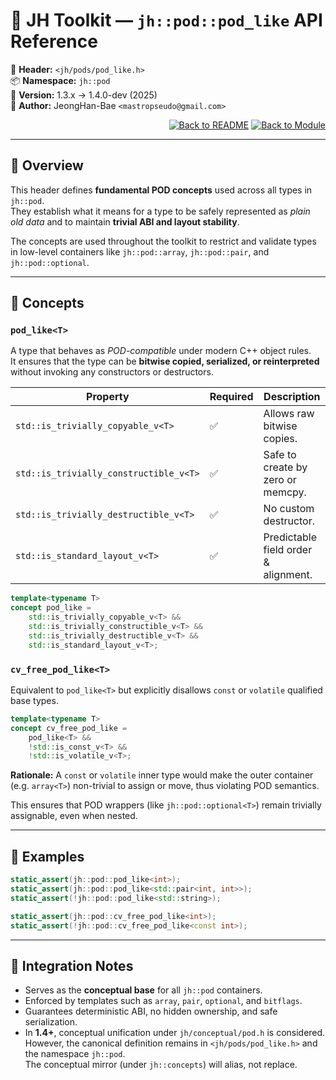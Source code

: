 # 🧊 **JH Toolkit — `jh::pod::pod_like` API Reference**

📁 **Header:** `<jh/pods/pod_like.h>`  
📦 **Namespace:** `jh::pod`  
📅 **Version:** 1.3.x → 1.4.0-dev (2025)  
👤 **Author:** JeongHan-Bae `<mastropseudo@gmail.com>`

<div align="right">

[![Back to README](https://img.shields.io/badge/%20Back%20to%20README-blue?style=flat-square)](../../README.md)
[![Back to Module](https://img.shields.io/badge/%20Back%20to%20Module-green?style=flat-square)](overview.md)

</div>

---

## 🧭 Overview

This header defines **fundamental POD concepts** used across all types in `jh::pod`.  
They establish what it means for a type to be safely represented as *plain old data*
and to maintain **trivial ABI and layout stability**.  

The concepts are used throughout the toolkit to restrict and validate
types in low-level containers like `jh::pod::array`, `jh::pod::pair`, and `jh::pod::optional`.

---

## 🔹 Concepts

### `pod_like<T>`

A type that behaves as *POD-compatible* under modern C++ object rules.  
It ensures that the type can be **bitwise copied, serialized, or reinterpreted**
without invoking any constructors or destructors.

| Property                               | Required | Description                          |
|----------------------------------------|----------|--------------------------------------|
| `std::is_trivially_copyable_v<T>`      | ✅        | Allows raw bitwise copies.           |
| `std::is_trivially_constructible_v<T>` | ✅        | Safe to create by zero or memcpy.    |
| `std::is_trivially_destructible_v<T>`  | ✅        | No custom destructor.                |
| `std::is_standard_layout_v<T>`         | ✅        | Predictable field order & alignment. |

```cpp
template<typename T>
concept pod_like =
    std::is_trivially_copyable_v<T> &&
    std::is_trivially_constructible_v<T> &&
    std::is_trivially_destructible_v<T> &&
    std::is_standard_layout_v<T>;
```

### `cv_free_pod_like<T>`

Equivalent to `pod_like<T>` but explicitly disallows
`const` or `volatile` qualified base types.

```cpp
template<typename T>
concept cv_free_pod_like =
    pod_like<T> &&
    !std::is_const_v<T> &&
    !std::is_volatile_v<T>;
```

**Rationale:**
A `const` or `volatile` inner type would make the outer container (e.g. `array<T>`)
non-trivial to assign or move, thus violating POD semantics.  

This ensures that POD wrappers (like `jh::pod::optional<T>`) remain trivially assignable,
even when nested.

---

## 🧩 Examples

```cpp
static_assert(jh::pod::pod_like<int>);
static_assert(jh::pod::pod_like<std::pair<int, int>>);
static_assert(!jh::pod::pod_like<std::string>);

static_assert(jh::pod::cv_free_pod_like<int>);
static_assert(!jh::pod::cv_free_pod_like<const int>);
```

---

## 🧩 Integration Notes

* Serves as the **conceptual base** for all `jh::pod` containers.  
* Enforced by templates such as `array`, `pair`, `optional`, and `bitflags`.  
* Guarantees deterministic ABI, no hidden ownership, and safe serialization.  
* In **1.4+**, conceptual unification under
  `jh/conceptual/pod.h` is considered.  
  However, the canonical definition remains in
  `<jh/pods/pod_like.h>` and the namespace `jh::pod`.  
  The conceptual mirror (under `jh::concepts`) will alias, not replace.
